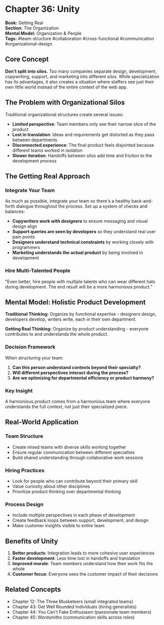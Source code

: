 # Chapter 36: Unity

**Book:** Getting Real  
**Section:** The Organization  
**Mental Model:** Organization & People  
**Tags:** #team-structure #collaboration #cross-functional #communication #organizational-design

## Core Concept

**Don't split into silos.** Too many companies separate design, development, copywriting, support, and marketing into different silos. While specialization has its advantages, it also creates a situation where staffers see just their own little world instead of the entire context of the web app.

## The Problem with Organizational Silos

Traditional organizational structures create several issues:

- **Limited perspective**: Team members only see their narrow slice of the product
- **Lost in translation**: Ideas and requirements get distorted as they pass between departments
- **Disconnected experience**: The final product feels disjointed because different teams worked in isolation
- **Slower iteration**: Handoffs between silos add time and friction to the development process

## The Getting Real Approach

### Integrate Your Team

As much as possible, integrate your team so there's a healthy back-and-forth dialogue throughout the process. Set up a system of checks and balances:

- **Copywriters work with designers** to ensure messaging and visual design align
- **Support queries are seen by developers** so they understand real user pain points
- **Designers understand technical constraints** by working closely with programmers
- **Marketing understands the actual product** by being involved in development

### Hire Multi-Talented People

"Even better, hire people with multiple talents who can wear different hats during development. The end result will be a more harmonious product."

## Mental Model: Holistic Product Development

**Traditional Thinking:** Organize by functional expertise - designers design, developers develop, writers write, each in their own department.

**Getting Real Thinking:** Organize by product understanding - everyone contributes to and understands the whole product.

### Decision Framework

When structuring your team:
1. **Can this person understand contexts beyond their specialty?**
2. **Will different perspectives interact during the process?**
3. **Are we optimizing for departmental efficiency or product harmony?**

### Key Insight

A harmonious product comes from a harmonious team where everyone understands the full context, not just their specialized piece.

## Real-World Application

### Team Structure
- Create mixed teams with diverse skills working together
- Ensure regular communication between different specialties
- Build shared understanding through collaborative work sessions

### Hiring Practices
- Look for people who can contribute beyond their primary skill
- Value curiosity about other disciplines
- Prioritize product thinking over departmental thinking

### Process Design
- Include multiple perspectives in each phase of development
- Create feedback loops between support, development, and design
- Make customer insights visible to entire team

## Benefits of Unity

1. **Better products**: Integration leads to more cohesive user experiences
2. **Faster development**: Less time lost in handoffs and translation
3. **Improved morale**: Team members understand how their work fits the whole
4. **Customer focus**: Everyone sees the customer impact of their decisions

## Related Concepts

- Chapter 12: The Three Musketeers (small integrated teams)
- Chapter 43: Get Well Rounded Individuals (hiring generalists)
- Chapter 44: You Can't Fake Enthusiasm (passionate team members)
- Chapter 45: Wordsmiths (communication skills across roles)